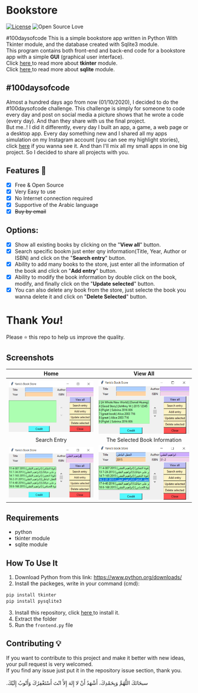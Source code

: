 # Bookstore
[![License](https://img.shields.io/badge/License-MIT-blue.svg)](LICENSE)
![Open Source Love](https://badges.frapsoft.com/os/v1/open-source.svg?v=102)

#100daysofcode This is a simple bookstore app written in Python With Tkinter module, and the database created with Sqlite3 module.<br>
This program contains both front-end and back-end code for a bookstore app with a simple **GUI** (graphical user interface).<br>
Click <a href="https://docs.python.org/3/library/tk.html" > here </a> to read more about **tkinter** module.<br>
Click <a href="https://docs.python.org/3/library/sqlite3.html"> here </a> to read more about **sqlite** module.

## #100daysofcode
Almost a hundred days ago from now (01/10/2020), I decided to do the #100daysofcode challenge. This challenge is simply for someone to code every day and post on social media a picture shows that he wrote a code (every day). And than they share with us the final project.<br>
But me..! I did it differently, every day I built an app, a game, a web page or a desktop app. Every day something new and I shared all my apps simulation on my Instagram account (you can see my highlight stories), click <a href='https://instagram.com/medyanis_hiou'>here</a> if you wanna see it. And than I'll mix all my small apps in one big project. So I decided to share all projects with you.<br>

## Features :dart:
* [x] Free & Open Source
* [x] Very Easy to use
* [x] No Internet connection required
* [x] Supportive of the Arabic language
* [x] <del>Buy by email

## Options:
* [x] Show all existing books by clicking on the "**View all**" button.
* [x] Search specific bookm just enter qny information(Title, Year, Author or ISBN) and click on the "**Search entry**" button.
* [x] Ability to add many books to the store, just enter all the information of the book and click on "**Add entry**" button.
* [x] Ability to modify the book information by double click on the book, modify, and finally click on the "**Update selected**" button.
* [x] You can also delete any book from the store, just selecte the book you wanna delete it and click on "**Delete Selected**" button.

# Thank _You_!
Please :star: this repo to help us improve the quality.

## Screenshots
Home           | View All
:---------------------:|:------------------:
![screenshoot](screenshots/bs1.png) | ![screenshoot](screenshots/bs2.png) <br>
Search Entry           | The Selected Book Information
![screenshoot](screenshots/bs3.png) | ![screenshoot](screenshots/bs4.png)

## Requirements
* python
* tkinter module
* sqlite module

## How To Use It
1. Download Python from this link: https://www.python.org/downloads/
2. Install the packeges, write in your command (cmd):
```bash
pip install tkinter
pip install pysqlite3
```
3. Install this repository, click <a href="https://github.com/mohamedyanis/bookstore/archive/master.zip"> here </a> to install it.
4. Extract the folder
5. Run the ```frontend.py``` file

## Contributing 💡
If you want to contribute to this project and make it better with new ideas, your pull request is very welcomed.<br>
If you find any issue just put it in the repository issue section, thank you.<br><br>
.سبحَانَكَ اللَّهُمَّ وَبِحَمْدِكَ، أَشْهَدُ أَنْ لا إِلهَ إِلأَ انْتَ أَسْتَغْفِرُكَ وَأَتْوبُ إِلَيْكَ

